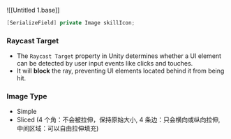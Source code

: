 ![[Untitled 1.base]]



```cpp
[SerializeField] private Image skillIcon;
```
### Raycast Target
- The `Raycast Target` property in Unity determines whether a UI element can be detected by user input events like clicks and touches.
- It will **block** the ray, preventing UI elements located behind it from being hit.




### Image Type
- Simple
- Sliced (4 个角：不会被拉伸，保持原始大小, 4 条边：只会横向或纵向拉伸, 中间区域：可以自由拉伸填充)